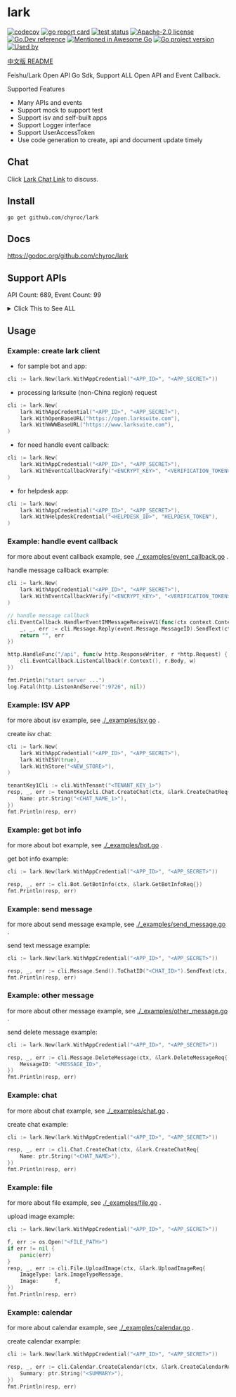 # lark

[![codecov](https://codecov.io/gh/chyroc/lark/branch/master/graph/badge.svg?token=Z73T6YFF80)](https://codecov.io/gh/chyroc/lark)
[![go report card](https://goreportcard.com/badge/github.com/chyroc/lark "go report card")](https://goreportcard.com/report/github.com/chyroc/lark)
[![test status](https://github.com/chyroc/lark/actions/workflows/test.yml/badge.svg)](https://github.com/chyroc/lark/actions)
[![Apache-2.0 license](https://img.shields.io/badge/License-Apache%202.0-brightgreen.svg)](https://opensource.org/licenses/Apache-2.0)
[![Go.Dev reference](https://img.shields.io/badge/go.dev-reference-blue?logo=go&logoColor=white)](https://pkg.go.dev/github.com/chyroc/lark)
[![Mentioned in Awesome Go](https://awesome.re/mentioned-badge.svg)](https://github.com/avelino/awesome-go)
[![Go project version](https://badge.fury.io/go/github.com%2Fchyroc%2Flark.svg)](https://badge.fury.io/go/github.com%2Fchyroc%2Flark)
[![Used by](https://github-used-by.chyroc.cn/chyroc/lark.svg)]()

[中文版 README](./README_CN.md)

Feishu/Lark Open API Go Sdk, Support ALL Open API and Event Callback.

Supported Features

- Many APIs and events
- Support mock to support test
- Support isv and self-built apps
- Support Logger interface
- Support UserAccessToken
- Use code generation to create, api and document update timely

## Chat

⁣Click [Lark Chat Link](https://applink.feishu.cn/client/chat/chatter/add_by_link?link_token=985n4cf0-70d7-444c-909f-98885892c233) to discuss.

## Install

```shell
go get github.com/chyroc/lark
```

## Docs

https://godoc.org/github.com/chyroc/lark

## Support APIs

API Count: 689, Event Count: 99

<details>
  <summary>
    Click This to See ALL
  </summary>

- ACS
  - GetACSAccessRecordPhoto
  - GetACSAccessRecordList
  - GetACSDeviceList
  - GetACSUserFace
  - UpdateACSUserFace
  - GetACSUser
  - UpdateACSUser
  - GetACSUserList
- AI
  - RecognizeBasicImage
  - RecognizeSpeechStream
  - RecognizeSpeechFile
  - TranslateText
  - DetectTextLanguage
  - DetectFaceAttributes
- Admin
  - AdminResetPassword
  - GetAdminDeptStats
  - GetAdminUserStats
  - UploadAdminBadgeImage
  - CreateAdminBadge
  - UpdateAdminBadge
  - GetAdminBadgeList
  - GetAdminBadge
  - CreateAdminBadgeGrant
  - UpdateAdminBadgeGrant
  - GetAdminBadgeGrantList
  - GetAdminBadgeGrant
  - DeleteAdminBadgeGrant
- AppLink
  - OpenLark
  - OpenMiniProgram
  - OpenWebApp
  - OpenChat
  - OpenCalender
  - OpenCalenderView
  - OpenCalenderEventCreate
  - OpenCalenderAccount
  - OpenDocs
  - OpenBot
  - OpenSSOLogin
  - OpenWebURL
  - OpenTask
  - OpenTaskCreate
  - OpenTaskDetail
  - OpenTaskTab
  - OpenScan
- Application
  - GetApplicationRecommendRuleList
  - IsApplicationUserAdmin
  - GetApplicationUserAdminScope
  - GetApplicationAppVisibility
  - GetApplicationUserVisibleApp
  - GetApplicationAppList
  - UpdateApplicationAppVisibility
  - GetApplicationAppAdminUserList
  - CheckUserIsInApplicationPaidScope
  - GetApplicationOrderList
  - GetApplicationOrder
  - GetApplicationUnderAuditList
  - GetApplication
  - GetApplicationVersion
  - GetApplicationVersionList
  - UpdateApplicationVersion
  - UpdateApplication
  - GetApplicationUsageOverview
  - GetApplicationUsageTrend
  - UpdateApplicationFeedback
  - GetApplicationFeedbackList
- Approval
  - CreateApproval
  - GetApproval
  - GetApprovalList
  - SubscribeApprovalSubscription
  - UnsubscribeApprovalSubscription
  - CreateApprovalInstance
  - GetApprovalInstance
  - GetApprovalInstanceList
  - CancelApprovalInstance
  - CreateApprovalCarbonCopy
  - PreviewApprovalInstance
  - ApproveApprovalInstance
  - RejectApprovalInstance
  - TransferApprovalInstance
  - ResubmitApprovalInstanceTask
  - RollbackApprovalInstance
  - AddApprovalInstanceSign
  - CreateApprovalComment
  - GetApprovalComment
  - DeleteApprovalComment
  - RemoveApprovalComment
  - CreateApprovalExternalApproval
  - CreateApprovalExternalInstance
  - CheckApprovalExternalInstance
  - GetApprovalExternalList
  - UploadApprovalFile
  - UpdateApprovalMessage
  - SendApprovalMessage
  - SearchApprovalInstance
  - SearchApprovalCarbonCopy
  - SearchApprovalTask
  - GetApprovalUserTaskList
  - TransformApprovalUserID
- Attendance
  - GetAttendanceGroupList
  - CreateAttendanceGroup
  - SearchAttendanceGroup
  - GetAttendanceGroup
  - DeleteAttendanceGroup
  - GetAttendanceShiftList
  - GetAttendanceShift
  - GetAttendanceShiftDetail
  - DeleteAttendanceShift
  - CreateAttendanceShift
  - GetAttendanceUserDailyShift
  - BatchCreateAttendanceUserDailyShift
  - GetAttendanceUserStatsField
  - GetAttendanceUserStatsView
  - UpdateAttendanceUserStatsView
  - GetAttendanceUserStatsData
  - GetAttendanceUserApproval
  - CreateAttendanceUserApproval
  - UpdateAttendanceRemedyApproval
  - BatchGetAttendanceUserFlow
  - GetAttendanceUserFlow
  - GetAttendanceUserTask
  - BatchCreateAttendanceUserFlow
  - GetAttendanceUserTaskRemedyAllowedRemedyList
  - GetAttendanceUserTaskRemedy
  - CreateAttendanceUserTaskRemedy
  - GetAttendanceUserSettingList
  - UpdateAttendanceUserSetting
  - DownloadAttendanceFile
  - UploadAttendanceFile
- Auth
  - ResendAppTicket
  - GetAccessToken
  - RefreshAccessToken
  - GetUserInfo
- Baike
  - CreateBaikeDraft
  - CreateBaikeUpdate
  - CreateBaikeEntity
  - UpdateBaikeEntity
  - GetBaikeEntity
  - GetBaikeEntityList
  - MatchBaikeEntity
  - SearchBaikeEntity
  - HighlightBaikeEntity
  - ExtractBaikeEntity
  - GetBaikeClassificationList
  - UploadBaikeImage
  - DownloadBaikeImage
- Bitable
  - CopyBitableDashboard
  - GetBitableDashboardList
  - UpdateBitableView
  - GetBitableView
  - GetBitableViewList
  - CreateBitableView
  - DeleteBitableView
  - GetBitableRecordList
  - GetBitableRecord
  - CreateBitableRecord
  - BatchCreateBitableRecord
  - UpdateBitableRecord
  - BatchUpdateBitableRecord
  - DeleteBitableRecord
  - BatchDeleteBitableRecord
  - GetBitableFieldList
  - CreateBitableField
  - UpdateBitableField
  - DeleteBitableField
  - GetBitableAppRoleList
  - CreateBitableAppRole
  - DeleteBitableAppRole
  - UpdateBitableAppRole
  - BatchDeleteBitableAppRoleMember
  - BatchCreateBitableAppRoleMember
  - GetBitableAppRoleMemberList
  - CreateBitableAppRoleMember
  - DeleteBitableAppRoleMember
  - CreateBitableTable
  - BatchCreateBitableTable
  - DeleteBitableTable
  - BatchDeleteBitableTable
  - UpdateBitableTable
  - GetBitableTableList
  - UpdateBitableTableForm
  - GetBitableTableForm
  - UpdateBitableTableFormField
  - GetBitableTableFormFieldList
  - UpdateBitableMeta
  - GetBitableMeta
- Bot
  - GetBotInfo
  - AddBotToChat
- Calendar
  - CreateCalendarACL
  - DeleteCalendarACL
  - GetCalendarACLList
  - SubscribeCalendarACL
  - UnsubscribeCalendarACL
  - GetPrimaryCalendar
  - CreateCalendar
  - DeleteCalendar
  - GetCalendar
  - GetCalendarList
  - UpdateCalendar
  - SearchCalendar
  - SubscribeCalendar
  - UnsubscribeCalendar
  - SubscribeCalendarChangeEvent
  - UnsubscribeCalendarChangeEvent
  - CreateCalendarEvent
  - DeleteCalendarEvent
  - GetCalendarEvent
  - GetCalendarEventList
  - UpdateCalendarEvent
  - SearchCalendarEvent
  - SubscribeCalendarEvent
  - UnsubscribeCalendarEvent
  - CreateCalendarEventAttendee
  - GetCalendarEventAttendeeList
  - DeleteCalendarEventAttendee
  - GetCalendarEventAttendeeChatMemberList
  - GetCalendarFreeBusyList
  - CreateCalendarTimeoffEvent
  - DeleteCalendarTimeoffEvent
  - GenerateCaldavConf
  - CreateCalendarExchangeBinding
  - GetCalendarExchangeBinding
  - DeleteCalendarExchangeBinding
- Chat
  - CreateChat
  - GetChat
  - GetChatOld
  - UpdateChat
  - DeleteChat
  - GetChatListOfSelf
  - SearchChat
  - GetChatMemberList
  - IsInChat
  - CreateChatManager
  - DeleteChatManager
  - AddChatMember
  - DeleteChatMember
  - JoinChat
  - GetChatModeration
  - UpdateChatModeration
  - UpdateChatTopNotice
  - DeleteChatTopNotice
  - GenChatShareLink
  - GetChatAnnouncement
  - UpdateChatAnnouncement
  - CreateChatTab
  - DeleteChatTab
  - GetChatTabList
  - UpdateChatTab
  - SortChatTab
  - CreateChatMenuTree
  - DeleteChatMenuTree
  - UpdateChatMenuTree
  - SortChatMenuTree
  - GetChatMenuTree
- Contact
  - SearchUserOld
  - CreateUser
  - DeleteUser
  - GetUser
  - GetUserList
  - GetUserListOld
  - BatchGetUser
  - UpdateUserPatch
  - UpdateUser
  - BatchGetUserByID
  - BatchGetUserByIDOld
  - CreateDepartment
  - GetDepartment
  - GetDepartmentList
  - GetDepartmentListOld
  - GetParentDepartment
  - SearchDepartment
  - UpdateDepartmentPatch
  - UpdateDepartment
  - DeleteDepartment
  - UnbindDepartmentChat
  - CreateContactGroup
  - UpdateContactGroup
  - DeleteContactGroup
  - GetContactGroup
  - GetContactGroupList
  - GetContactMemberGroupList
  - AddContactGroupMember
  - BatchAddContactGroupMember
  - DeleteContactGroupMember
  - BatchDeleteContactGroupMember
  - GetContactGroupMember
  - GetEmployeeTypeEnumList
  - UpdateEmployeeTypeEnumPatch
  - DeleteEmployeeTypeEnum
  - CreateEmployeeTypeEnum
  - GetContactCustomAttrList
  - CreateContactUnit
  - UpdateContactUnit
  - DeleteContactUnit
  - GetContactUnit
  - GetContactUnitList
  - BindContactUnitDepartment
  - UnbindContactUnitDepartment
  - GetContactUnitDepartmentList
  - GetContactScopeList
- Drive
  - GetDocxDocument
  - GetDocxDocumentRawContent
  - GetDocxBlockListOfDocument
  - CreateDocx
  - GetDocxBlock
  - CreateDocxBlock
  - UpdateDocxBlock
  - BatchDeleteDocxBlock
  - GetDocxBlockListOfBlock
  - SubscribeDriveFile
  - SearchDriveFile
  - GetDriveFileMeta
  - CreateDriveFile
  - DeleteDriveFile
  - DeleteDriveSheetFile
  - GetDriveFileList
  - GetDriveRootFolderMeta
  - GetDriveFolderMeta
  - GetDriveFolderChildren
  - GetDriveFileStatistics
  - GetDriveFileTask
  - CreateDriveExportTask
  - GetDriveExportTask
  - DownloadDriveExportTask
  - DownloadDriveFile
  - CopyDriveFile
  - CreateDriveFolder
  - MoveDriveFile
  - UploadDriveFile
  - PrepareUploadDriveFile
  - PartUploadDriveFile
  - FinishUploadDriveFile
  - DownloadDriveMedia
  - UploadDriveMedia
  - PrepareUploadDriveMedia
  - PartUploadDriveMedia
  - FinishUploadDriveMedia
  - CreateDriveMemberPermissionOld
  - TransferDriveMemberPermission
  - GetDriveMemberPermissionList
  - CreateDriveMemberPermission
  - DeleteDriveMemberPermission
  - DeleteDriveMemberPermissionOld
  - UpdateDriveMemberPermissionOld
  - UpdateDriveMemberPermission
  - CheckDriveMemberPermission
  - GetDrivePublicPermissionOld
  - GetDrivePublicPermission
  - UpdateDrivePublicPermission
  - BatchGetDriveMediaTmpDownloadURL
  - GetDriveCommentList
  - GetDriveComment
  - CreateDriveComment
  - UpdateDriveComment
  - DeleteDriveComment
  - UpdateDriveCommentPatch
  - CreateDriveFileSubscription
  - GetDriveFileSubscription
  - UpdateDriveFileSubscription
  - CreateDriveDoc
  - GetDriveDocContent
  - UpdateDriveDocContent
  - GetDriveDocRawContent
  - GetDriveDocMeta
  - UpdateSpreadsheet
  - GetSpreadsheet
  - CreateSpreadsheet
  - GetSheetMeta
  - UpdateSheetProperty
  - GetSheet
  - GetSheetList
  - BatchUpdateSheet
  - ImportSheet
  - CreateDriveImportTask
  - GetDriveImportTask
  - MoveSheetDimension
  - PrependSheetValue
  - AppendSheetValue
  - InsertSheetDimensionRange
  - AddSheetDimensionRange
  - UpdateSheetDimensionRange
  - DeleteSheetDimensionRange
  - GetSheetValue
  - BatchGetSheetValue
  - SetSheetValue
  - BatchSetSheetValue
  - SetSheetStyle
  - BatchSetSheetStyle
  - MergeSheetCell
  - UnmergeSheetCell
  - SetSheetValueImage
  - FindSheet
  - ReplaceSheet
  - CreateSheetConditionFormat
  - GetSheetConditionFormat
  - UpdateSheetConditionFormat
  - DeleteSheetConditionFormat
  - CreateSheetProtectedDimension
  - GetSheetProtectedDimension
  - UpdateSheetProtectedDimension
  - DeleteSheetProtectedDimension
  - CreateSheetDataValidationDropdown
  - DeleteSheetDataValidationDropdown
  - UpdateSheetDataValidationDropdown
  - GetSheetDataValidationDropdown
  - CreateSheetFilter
  - DeleteSheetFilter
  - UpdateSheetFilter
  - GetSheetFilter
  - CreateSheetFilterView
  - DeleteSheetFilterView
  - UpdateSheetFilterView
  - GetSheetFilterView
  - QuerySheetFilterView
  - CreateSheetFilterViewCondition
  - DeleteSheetFilterViewCondition
  - UpdateSheetFilterViewCondition
  - GetSheetFilterViewCondition
  - QuerySheetFilterViewCondition
  - CreateSheetFloatImage
  - DeleteSheetFloatImage
  - UpdateSheetFloatImage
  - GetSheetFloatImage
  - QuerySheetFloatImage
  - CreateWikiSpace
  - GetWikiSpaceList
  - GetWikiSpace
  - UpdateWikiSpaceSetting
  - DeleteWikiSpaceMember
  - AddWikiSpaceMember
  - CreateWikiNode
  - GetWikiNodeList
  - MoveWikiNode
  - UpdateWikiNodeTitle
  - CopyWikiNode
  - GetWikiNode
  - MoveDocsToWiki
  - GetWikiTask
- EHR
  - GetEHREmployeeList
  - DownloadEHRAttachments
- Event
  - GetEventOutboundIpList
- EventCallback
  - EventV2ApplicationApplicationAppVersionAuditV6
  - EventV2ApplicationApplicationAppVersionPublishApplyV6
  - EventV2ApplicationApplicationAppVersionPublishRevokeV6
  - EventV2ApplicationApplicationCreatedV6
  - EventV2ContactCustomAttrEventUpdatedV3
  - EventV2DriveFileBitableRecordChangedV1
  - EventV2DriveFileTitleUpdatedV1
  - EventV2DriveFileReadV1
  - EventV2DriveFileEditV1
  - EventV1AppOpen
  - EventV1ShiftApproval
  - EventV1LeaveApprovalV2
  - EventV1OutApproval
  - EventV1WorkApproval
  - EventV2DriveFilePermissionMemberAddedV1
  - EventV2DriveFileTrashedV1
  - EventV2DriveFileDeletedV1
  - EventV2DriveFilePermissionMemberRemovedV1
  - EventV2ApprovalApprovalUpdatedV4
  - EventV1RemedyApproval
  - EventV1ThirdPartyMeetingRoomEventUpdated
  - EventV1ThirdPartyMeetingRoomEventDeleted
  - EventV2MeetingRoomMeetingRoomCreatedV1
  - EventV2MeetingRoomMeetingRoomUpdatedV1
  - EventV2MeetingRoomMeetingRoomStatusChangedV1
  - EventV2MeetingRoomMeetingRoomDeletedV1
  - EventV1ThirdPartyMeetingRoomEventCreated
  - EventV1OrderPaid
  - EventV1AppTicket
  - EventV1AppUninstalled
  - EventV1AppStatusChange
  - EventV2ApplicationApplicationVisibilityAddedV6
  - EventV2ApplicationApplicationFeedbackCreatedV6
  - EventV2ApplicationApplicationFeedbackUpdatedV6
  - EventV2TaskTaskUpdateTenantV1
  - EventV2TaskTaskUpdatedV1
  - EventV2TaskTaskCommentUpdatedV1
  - EventV2HelpdeskTicketMessageCreatedV1
  - EventV2HelpdeskTicketCreatedV1
  - EventV2HelpdeskTicketUpdatedV1
  - EventV2HelpdeskNotificationApproveV1
  - EventV2ContactDepartmentCreatedV3
  - EventV2ContactDepartmentDeletedV3
  - EventV2ContactDepartmentUpdatedV3
  - EventV2ContactUserUpdatedV3
  - EventV2ContactUserCreatedV3
  - EventV2ContactUserDeletedV3
  - EventV2ContactScopeUpdatedV3
  - EventV2ContactEmployeeTypeEnumCreatedV3
  - EventV2ContactEmployeeTypeEnumActivedV3
  - EventV2ContactEmployeeTypeEnumDeactivatedV3
  - EventV2ContactEmployeeTypeEnumUpdatedV3
  - EventV2ContactEmployeeTypeEnumDeletedV3
  - EventV2IMMessageReceiveV1
  - EventV2IMMessageReadV1
  - EventV2IMMessageReactionDeletedV1
  - EventV2IMMessageReactionCreatedV1
  - EventV2IMChatDisbandedV1
  - EventV2IMChatUpdatedV1
  - EventV2IMChatMemberBotAddedV1
  - EventV2IMChatMemberBotDeletedV1
  - EventV2IMChatMemberUserAddedV1
  - EventV2IMChatMemberUserWithdrawnV1
  - EventV2IMChatMemberUserDeletedV1
  - EventV2VCMeetingMeetingStartedV1
  - EventV2VCMeetingMeetingEndedV1
  - EventV2VCMeetingJoinMeetingV1
  - EventV2VCMeetingLeaveMeetingV1
  - EventV2VCMeetingRecordingStartedV1
  - EventV2VCMeetingRecordingEndedV1
  - EventV2VCMeetingRecordingReadyV1
  - EventV2VCMeetingShareStartedV1
  - EventV2VCMeetingShareEndedV1
  - EventV2ACSAccessRecordCreatedV1
  - EventV2ACSUserUpdatedV1
  - EventV2CalendarCalendarACLCreatedV4
  - EventV2CalendarCalendarACLDeletedV4
  - EventV2CalendarCalendarEventChangedV4
  - EventV2CalendarCalendarChangedV4
  - EventV1AddBot
  - EventV1RemoveBot
  - EventV1P2PChatCreate
  - EventV1ReceiveMessage
  - EventV1AddUserToChat
  - EventV1RemoveUserFromChat
  - EventV1RevokeAddUserFromChat
  - EventV1ChatDisband
  - EventV1ApprovalInstance
  - EventV1ApprovalTask
  - EventV1ApprovalCc
  - EventV2AttendanceUserTaskUpdatedV1
  - EventV2AttendanceUserFlowCreatedV1
  - EventV2IMMessageRecalledV1
  - EventV2VCRoomCreatedV1
  - EventV2VCRoomDeletedV1
  - EventV2VCRoomUpdatedV1
  - EventV2DriveFileBitableFieldChangedV1
  - EventV2VCMeetingAllMeetingStartedV1
  - EventV2VCMeetingAllMeetingEndedV1
- File
  - UploadImage
  - DownloadImage
  - UploadFile
  - DownloadFile
- Helpdesk
  - CreateHelpdeskNotification
  - UpdateHelpdeskNotification
  - GetHelpdeskNotification
  - PreviewHelpdeskNotification
  - SubmitApproveHelpdeskNotification
  - CancelApproveHelpdeskNotification
  - ExecuteSendHelpdeskNotification
  - CancelSendHelpdeskNotification
  - StartHelpdeskService
  - GetHelpdeskTicket
  - UpdateHelpdeskTicket
  - GetHelpdeskTicketList
  - DownloadHelpdeskTicketImage
  - AnswerHelpdeskTicketUserQuery
  - GetHelpdeskTicketCustomizedFields
  - GetHelpdeskTicketMessageList
  - SendHelpdeskTicketMessage
  - SendHelpdeskMessage
  - GetHelpdeskTicketCustomizedFieldList
  - DeleteHelpdeskTicketCustomizedField
  - UpdateHelpdeskTicketCustomizedField
  - CreateHelpdeskTicketCustomizedField
  - GetHelpdeskTicketCustomizedField
  - CreateHelpdeskCategory
  - GetHelpdeskCategory
  - UpdateHelpdeskCategory
  - DeleteHelpdeskCategory
  - GetHelpdeskCategoryList
  - CreateHelpdeskFAQ
  - GetHelpdeskFAQ
  - UpdateHelpdeskFAQ
  - DeleteHelpdeskFAQ
  - GetHelpdeskFAQList
  - GetHelpdeskFAQImage
  - SearchHelpdeskFAQ
  - UpdateHelpdeskAgent
  - GetHelpdeskAgentEmail
  - CreateHelpdeskAgentSchedule
  - DeleteHelpdeskAgentSchedule
  - UpdateHelpdeskAgentSchedule
  - GetHelpdeskAgentSchedule
  - GetHelpdeskAgentScheduleList
  - CreateHelpdeskAgentSkill
  - GetHelpdeskAgentSkill
  - UpdateHelpdeskAgentSkill
  - DeleteHelpdeskAgentSkill
  - GetHelpdeskAgentSkillList
  - GetHelpdeskAgentSkillRuleList
  - SubscribeHelpdeskEvent
  - UnsubscribeHelpdeskEvent
- Hire
  - GetHireJobConfig
  - CreateHireJob
  - UpdateHireJobConfig
  - GetHireJob
  - GetHireJobManager
  - GetHireTalent
  - GetHireAttachment
  - GetHireAttachmentPreview
  - GetHireResumeSource
  - CreateHireNote
  - UpdateHireNote
  - GetHireNote
  - GetHireNoteList
  - GetHireReferralByApplication
  - GetHireJobProcessList
  - CreateHireApplication
  - TerminateHireApplication
  - GetHireApplication
  - GetHireApplicationList
  - GetHireApplicationInterviewList
  - GetHireOfferByApplication
  - GetHireOfferSchema
  - MakeHireTransferOnboardByApplication
  - UpdateHireEmployee
  - GetHireEmployeeByApplication
  - GetHireEmployee
  - UpdateHireEHRImportTask
- HumanAuth
  - GetFaceVerifyAuthResult
  - UploadFaceVerifyImage
  - CropFaceVerifyImage
  - CreateIdentity
- Jssdk
  - GetJssdkTicket
- Mail
  - GetMailUser
  - CreateMailGroup
  - GetMailGroup
  - GetMailGroupList
  - UpdateMailGroupPatch
  - UpdateMailGroup
  - DeleteMailGroup
  - CreateMailGroupMember
  - GetMailGroupMember
  - GetMailGroupMemberList
  - DeleteMailGroupMember
  - CreateMailGroupPermissionMember
  - GetMailGroupPermissionMember
  - GetMailGroupPermissionMemberList
  - DeleteMailGroupPermissionMember
  - CreateMailGroupAlias
  - GetMailGroupAliasList
  - DeleteMailGroupAlias
  - CreatePublicMailbox
  - GetPublicMailbox
  - GetPublicMailboxList
  - UpdatePublicMailboxPatch
  - UpdatePublicMailbox
  - DeletePublicMailbox
  - CreatePublicMailboxMember
  - GetPublicMailboxMember
  - GetPublicMailboxMemberList
  - DeletePublicMailboxMember
  - ClearPublicMailboxMember
  - CreateMailPublicMailboxAlias
  - GetMailPublicMailboxAliasList
  - DeleteMailPublicMailboxAlias
  - CreateMailUserMailboxAlias
  - DeleteMailUserMailboxAlias
  - GetMailUserMailboxAliasList
  - DeleteMailUserMailbox
- Message
  - SendEphemeralMessage
  - SendUrgentAppMessage
  - SendUrgentSmsMessage
  - SendUrgentPhoneMessage
  - SendRawMessage
  - SendRawMessageOld
  - BatchSendOldRawMessage
  - ReplyRawMessage
  - DeleteMessage
  - BatchDeleteMessage
  - UpdateMessage
  - UpdateMessageDelay
  - GetMessageReadUserList
  - GetBatchSentMessageReadUser
  - GetBatchSentMessageProgress
  - GetMessageList
  - GetMessageFile
  - GetMessage
  - DeleteEphemeralMessage
  - CreateMessageReaction
  - GetMessageReactionList
  - DeleteMessageReaction
  - CreateMessagePin
  - DeleteMessagePin
  - GetMessagePinList
- Mina
  - MinaCodeToSession
- OKR
  - GetOKRPeriodList
  - BatchGetOKR
  - GetUserOKRList
  - DeleteOKRProgressRecord
  - UpdateOKRProgressRecord
  - GetOKRProgressRecord
  - CreateOKRProgressRecord
  - UploadOKRImage
  - GetOKRMetricSourceList
  - GetOKRMetricSourceTableList
  - BatchUpdateOKRMetricSourceTableItem
  - UpdateOKRMetricSourceTableItem
  - GetOKRMetricSourceTableItem
  - GetOKRMetricSourceTableItemList
- Passport
  - GetPassportSession
- PersonalSettings
  - CreatePersonalSettingsSystemStatus
  - DeletePersonalSettingsSystemStatus
  - UpdatePersonalSettingsSystemStatus
  - GetPersonalSettingsSystemStatusList
  - BatchOpenPersonalSettingsSystemStatus
  - BatchClosePersonalSettingsSystemStatus
- Search
  - CreateSearchDataSource
  - GetSearchDataSource
  - UpdateSearchDataSource
  - GetSearchDataSourceList
  - DeleteSearchDataSource
  - BatchCreateSearchDataSourceItem
  - CreateSearchDataSourceItem
  - GetSearchDataSourceItem
  - DeleteSearchDataSourceItem
  - UpdateSearchSchema
  - DeleteSearchSchema
  - GetSearchSchema
  - CreateSearchSchema
- Task
  - CreateTaskFollower
  - DeleteTaskFollower
  - BatchDeleteTaskFollower
  - GetTaskFollowerList
  - CreateTaskCollaborator
  - DeleteTaskCollaborator
  - BatchDeleteTaskCollaborator
  - GetTaskCollaboratorList
  - CreateTaskReminder
  - GetTaskReminderList
  - DeleteTaskReminder
  - CreateTask
  - GetTask
  - GetTaskList
  - DeleteTask
  - UpdateTask
  - CompleteTask
  - UncompleteTask
  - CreateTaskComment
  - GetTaskComment
  - GetTaskCommentList
  - DeleteTaskComment
  - UpdateTaskComment
- Tenant
  - GetTenant
- VC
  - ApplyVCReserve
  - UpdateVCReserve
  - DeleteVCReserve
  - GetVCReserve
  - GetVCReserveActiveMeeting
  - GetVCMeeting
  - ListVCMeetingByNo
  - InviteVCMeeting
  - KickoutVCMeeting
  - SetVCHostMeeting
  - EndVCMeeting
  - StartVCMeetingRecording
  - StopVCMeetingRecording
  - GetVCMeetingRecording
  - SetVCPermissionMeetingRecording
  - GetVCDailyReport
  - GetVCTopUserReport
  - GetVCRoomList
  - GetVCRoom
  - BatchGetVCRoom
  - CreateVCRoom
  - UpdateVCRoom
  - DeleteVCRoom
  - SearchVCRoom
  - GetVCRoomLevelList
  - GetVCRoomLevel
  - BatchGetVCRoomLevel
  - CreateVCRoomLevel
  - UpdateVCRoomLevel
  - DeleteVCRoomLevel
  - SearchVCRoomLevel
  - SetVCScopeConfig
  - GetVCScopeConfig
  - GetVCReserveConfig
  - UpdateVCReserveConfig
  - ExportVCMeetingList
  - ExportVCParticipantList
  - ExportVCParticipantQualityList
  - ExportVCResourceReservationList
  - GetVCExportTask
  - DownloadVCExportFile
  - GetVCAlertList
- Verification
  - GetVerification


</details>

## Usage

### Example: create lark client

- for sample bot and app:

```go
cli := lark.New(lark.WithAppCredential("<APP_ID>", "<APP_SECRET>"))
```

- processing larksuite (non-China region) request

```go
cli := lark.New(
    lark.WithAppCredential("<APP_ID>", "<APP_SECRET>"),
    lark.WithOpenBaseURL("https://open.larksuite.com"),
    lark.WithWWWBaseURL("https://www.larksuite.com"),
)
```

- for need handle event callback:

```go
cli := lark.New(
    lark.WithAppCredential("<APP_ID>", "<APP_SECRET>"),
    lark.WithEventCallbackVerify("<ENCRYPT_KEY>", "<VERIFICATION_TOKEN>"),
)
```

- for helpdesk app:

```go
cli := lark.New(
    lark.WithAppCredential("<APP_ID>", "<APP_SECRET>"),
    lark.WithHelpdeskCredential("<HELPDESK_ID>", "HELPDESK_TOKEN"),
)
```

### Example: handle event callback

for more about event callback example, see [./_examples/event_callback.go](./_examples/event_callback.go) .

handle message callback example:

```go
cli := lark.New(
    lark.WithAppCredential("<APP_ID>", "<APP_SECRET>"),
    lark.WithEventCallbackVerify("<ENCRYPT_KEY>", "<VERIFICATION_TOKEN>"),
)

// handle message callback
cli.EventCallback.HandlerEventIMMessageReceiveV1(func(ctx context.Context, cli *lark.Lark, schema string, header *lark.EventV2Header, event *lark.EventV2IMMessageReceiveV1) (string, error) {
    _, _, err := cli.Message.Reply(event.Message.MessageID).SendText(ctx, "hi, "+event.Message.Content)
    return "", err
})

http.HandleFunc("/api", func(w http.ResponseWriter, r *http.Request) {
    cli.EventCallback.ListenCallback(r.Context(), r.Body, w)
})

fmt.Println("start server ...")
log.Fatal(http.ListenAndServe(":9726", nil))
```

### Example: ISV APP

for more about isv example, see [./_examples/isv.go](./_examples/isv.go) .

create isv chat:

```go
cli := lark.New(
    lark.WithAppCredential("<APP_ID>", "<APP_SECRET>"),
    lark.WithISV(true),
    lark.WithStore("<NEW_STORE>"),
)

tenantKey1Cli := cli.WithTenant("<TENANT_KEY_1>")
resp, _, err := tenantKey1cli.Chat.CreateChat(ctx, &lark.CreateChatReq{
    Name: ptr.String("<CHAT_NAME_1>"),
})
fmt.Println(resp, err)
```

### Example: get bot info

for more about bot example, see [./_examples/bot.go](./_examples/bot.go) .

get bot info example:

```go
cli := lark.New(lark.WithAppCredential("<APP_ID>", "<APP_SECRET>"))

resp, _, err := cli.Bot.GetBotInfo(ctx, &lark.GetBotInfoReq{})
fmt.Println(resp, err)
```

### Example: send message

for more about send message example, see [./_examples/send_message.go](./_examples/send_message.go) .

send text message example:

```go
cli := lark.New(lark.WithAppCredential("<APP_ID>", "<APP_SECRET>"))

resp, _, err := cli.Message.Send().ToChatID("<CHAT_ID>").SendText(ctx, "<TEXT>")
fmt.Println(resp, err)
```

### Example: other message

for more about other message example, see [./_examples/other_message.go](./_examples/other_message.go) .

send delete message example:

```go
cli := lark.New(lark.WithAppCredential("<APP_ID>", "<APP_SECRET>"))

resp, _, err := cli.Message.DeleteMessage(ctx, &lark.DeleteMessageReq{
    MessageID: "<MESSAGE_ID>",
})
fmt.Println(resp, err)
```

### Example: chat

for more about chat example, see [./_examples/chat.go](./_examples/chat.go) .

create chat example:

```go
cli := lark.New(lark.WithAppCredential("<APP_ID>", "<APP_SECRET>"))

resp, _, err := cli.Chat.CreateChat(ctx, &lark.CreateChatReq{
    Name: ptr.String("<CHAT_NAME>"),
})
fmt.Println(resp, err)
```

### Example: file

for more about file example, see [./_examples/file.go](./_examples/file.go) .

upload image example:

```go
cli := lark.New(lark.WithAppCredential("<APP_ID>", "<APP_SECRET>"))

f, err := os.Open("<FILE_PATH>")
if err != nil {
    panic(err)
}
resp, _, err := cli.File.UploadImage(ctx, &lark.UploadImageReq{
    ImageType: lark.ImageTypeMessage,
    Image:     f,
})
fmt.Println(resp, err)
```

### Example: calendar

for more about calendar example, see [./_examples/calendar.go](./_examples/calendar.go) .

create calendar example:

```go
cli := lark.New(lark.WithAppCredential("<APP_ID>", "<APP_SECRET>"))

resp, _, err := cli.Calendar.CreateCalendar(ctx, &lark.CreateCalendarReq{
    Summary: ptr.String("<SUMMARY>"),
})
fmt.Println(resp, err)
```
